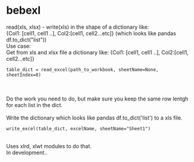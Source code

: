 # bebexl
read(xls, xlsx) - write(xls) in the shape of a dictionary like:<br/>
{Col1: [cell1, cell1 ..], Col2:[cell1, cell2...etc]} (which looks like pandas df.to_dict("list")) 
<br/>
Use case:
<br/>
Get from xls and xlsx file a dictionary like: {Col1: [cell1, cell1 ..], Col2:[cell1, cell2...etc]}
```
table_dict = read_excel(path_to_workbook, sheetName=None, sheetIndex=0)
```
<br/>
<br/>
Do the work you need to do, but make sure you keep the same row lentgh for each list in the dict.
<br/>
<br/>
Write the dictionary which looks like pandas df.to_dict('list') to a xls file.

```
write_excel(table_dict, excelName, sheetName="Sheet1")
```

<br/>
Uses xlrd, xlwt modules to do that. 
<br/>
In development..
